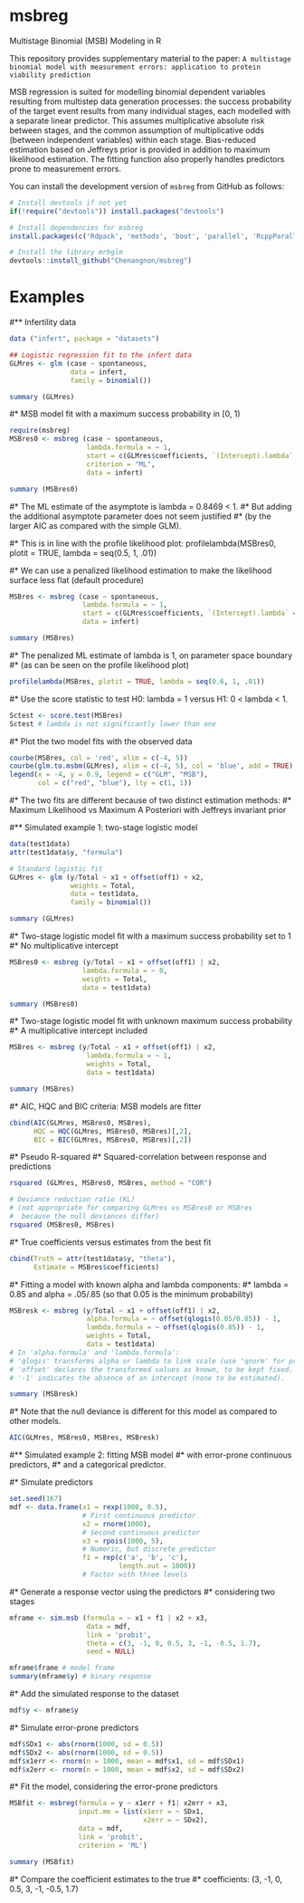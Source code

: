 # msbreg
Multistage Binomial (MSB) Modeling in R

This repository provides supplementary material to the paper: ``A multistage binomial model with measurement errors: application to protein viability prediction``

MSB regression is suited for modelling binomial dependent variables resulting from multistep data generation processes: the success probability of the target event results from many individual stages, each modelled with a separate linear predictor. This assumes multiplicative absolute risk between stages, and the common assumption of multiplicative odds (between independent variables) within each stage. Bias-reduced estimation based on Jeffreys prior is provided in addition to maximum likelihood estimation. The fitting function also properly handles predictors prone to measurement errors.

You can install the development version of `msbreg` from GitHub as follows:

``` r
# Install devtools if not yet
if(!require("devtools")) install.packages("devtools")

# Install dependencies for msbreg
install.packages(c('Rdpack', 'methods', 'boot', 'parallel', 'RcppParallel', 'grDevices', 'graphics', 'lattice'), dependencies = TRUE)
```

``` r
# Install the library mrbglm
devtools::install_github("Chenangnon/msbreg")
```

# Examples
#** Infertility data
``` r
data ("infert", package = "datasets")

## Logistic regression fit to the infert data
GLMres <- glm (case ~ spontaneous,
               data = infert,
               family = binomial())

summary (GLMres)
```

#* MSB model fit with a maximum success probability in [0, 1)
``` r
require(msbreg)
MSBres0 <- msbreg (case ~ spontaneous,
                   lambda.formula = ~ 1,
                   start = c(GLMres$coefficients, `(Intercept).lambda` = 0),
                   criterion = "ML",
                   data = infert)

summary (MSBres0)
```

#* The ML estimate of the asymptote is lambda = 0.8469 < 1.
#* But adding the additional asymptote parameter does not seem justified
#* (by the larger AIC as compared with the simple GLM).

#* This is in line with the profile likelihood plot:
profilelambda(MSBres0, plotit = TRUE, lambda = seq(0.5, 1, .01))

#* We can use a penalized likelihood estimation to make the likelihood surface less flat (default procedure)
``` r
MSBres <- msbreg (case ~ spontaneous,
                  lambda.formula = ~ 1,
                  start = c(GLMres$coefficients, `(Intercept).lambda` = 0),
                  data = infert)

summary (MSBres)
```

#* The penalized ML estimate of lambda is 1, on parameter space boundary
#* (as can be seen on the profile likelihood plot)
``` r
profilelambda(MSBres, plotit = TRUE, lambda = seq(0.6, 1, .01))
```

#* Use the score statistic to test H0: lambda = 1 versus H1: 0 < lambda < 1.
``` r
Sctest <- score.test(MSBres)
Sctest # lambda is not significantly lower than one
```

#* Plot the two model fits with the observed data
``` r
courbe(MSBres, col = 'red', xlim = c(-4, 5))
courbe(glm.to.msbm(GLMres), xlim = c(-4, 5), col = 'blue', add = TRUE)
legend(x = -4, y = 0.9, legend = c("GLM", "MSB"),
       col = c("red", "blue"), lty = c(1, 1))
```

#* The two fits are different because of two distinct estimation methods:
#* Maximum Likelihood vs Maximum A Posteriori with Jeffreys invariant prior

#** Simulated example 1: two-stage logistic model
``` r
data(test1data)
attr(test1data$y, "formula")

# Standard logistic fit
GLMres <- glm (y/Total ~ x1 + offset(off1) + x2,
               weights = Total,
               data = test1data,
               family = binomial())

summary (GLMres)
```

#* Two-stage logistic model fit with a maximum success probability set to 1
#* No multiplicative intercept
``` r
MSBres0 <- msbreg (y/Total ~ x1 + offset(off1) | x2,
                  lambda.formula = ~ 0,
                  weights = Total,
                  data = test1data)

summary (MSBres0)
```

#* Two-stage logistic model fit with unknown maximum success probability
#* A multiplicative intercept included
``` r
MSBres <- msbreg (y/Total ~ x1 + offset(off1) | x2,
                   lambda.formula = ~ 1,
                   weights = Total,
                   data = test1data)

summary (MSBres)
```

#* AIC, HQC and BIC criteria: MSB models are fitter
``` r
cbind(AIC(GLMres, MSBres0, MSBres),
      HQC = HQC(GLMres, MSBres0, MSBres)[,2],
      BIC = BIC(GLMres, MSBres0, MSBres)[,2])
```

#* Pseudo R-squared
#* Squared-correlation between response and predictions
``` r
rsquared (GLMres, MSBres0, MSBres, method = "COR")

# Deviance reduction ratio (KL)
# (not appropriate for comparing GLMres vs MSBres0 or MSBres
#  because the null deviances differ)
rsquared (MSBres0, MSBres)
```

#* True coefficients versus estimates from the best fit
``` r
cbind(Truth = attr(test1data$y, "theta"),
      Estimate = MSBres$coefficients)
```

#* Fitting a model with known alpha and lambda components:
#* lambda = 0.85 and alpha = .05/.85 (so that 0.05 is the minimum probability)
``` r
MSBresk <- msbreg (y/Total ~ x1 + offset(off1) | x2,
                   alpha.formula = ~ offset(qlogis(0.05/0.85)) - 1,
                   lambda.formula = ~ offset(qlogis(0.85)) - 1,
                   weights = Total,
                   data = test1data)
# In 'alpha.formula' and 'lambda.formula':
# 'qlogis' transforms alpha or lambda to link scale (use 'qnorm' for probit link)
# 'offset' declares the transformed values as known, to be kept fixed.
# '-1' indicates the absence of an intercept (none to be estimated).

summary (MSBresk)
```

#* Note that the null deviance is different for this model as compared to other models.

``` r
AIC(GLMres, MSBres0, MSBres, MSBresk)
```

#** Simulated example 2: fitting MSB model
#*       with error-prone continuous predictors,
#*       and a categorical predictor.

#* Simulate predictors
``` r
set.seed(167)
mdf <- data.frame(x1 = rexp(1000, 0.5),
                  # First continuous predictor
                  x2 = rnorm(1000),
                  # Second continuous predictor
                  x3 = rpois(1000, 5),
                  # Numeric, but discrete predictor
                  f1 = rep(c('a', 'b', 'c'),
                           length.out = 1000))
                  # Factor with three levels
```

#* Generate a response vector using the predictors
#*   considering two stages
``` r
mframe <- sim.msb (formula = ~ x1 + f1 | x2 + x3,
                   data = mdf,
                   link = 'probit',
                   theta = c(3, -1, 0, 0.5, 3, -1, -0.5, 1.7),
                   seed = NULL)

mframe$frame # model frame
summary(mframe$y) # binary response
```

#* Add the simulated response to the dataset
``` r
mdf$y <- mframe$y
```

#* Simulate error-prone predictors
``` r
mdf$SDx1 <- abs(rnorm(1000, sd = 0.5))
mdf$SDx2 <- abs(rnorm(1000, sd = 0.5))
mdf$x1err <- rnorm(n = 1000, mean = mdf$x1, sd = mdf$SDx1)
mdf$x2err <- rnorm(n = 1000, mean = mdf$x2, sd = mdf$SDx2)
```

#* Fit the model, considering the error-prone predictors
``` r
MSBfit <- msbreg(formula = y ~ x1err + f1| x2err + x3,
                 input.me = list(x1err = ~ SDx1,
                                 x2err = ~ SDx2),
                 data = mdf,
                 link = 'probit',
                 criterion = 'ML')

summary (MSBfit)
```
#* Compare the coefficient estimates to the true
#* coefficients: (3, -1, 0, 0.5, 3, -1, -0.5, 1.7)


